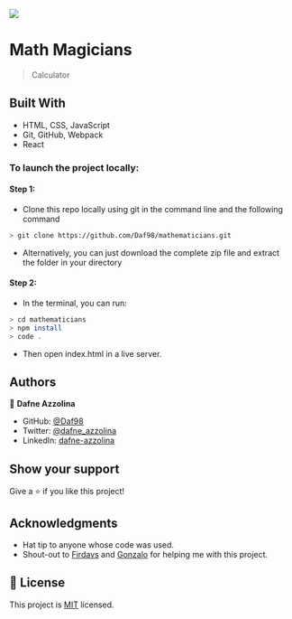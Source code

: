 ![](https://img.shields.io/badge/Microverse-blueviolet)

# Math Magicians

> Calculator

## Built With

- HTML, CSS, JavaScript
- Git, GitHub, Webpack
- React

### To launch the project locally:
#### Step 1:
- Clone this repo locally using git in the command line and the following command
 ```bash
 > git clone https://github.com/Daf98/mathematicians.git
 ```
- Alternatively, you can just download the complete zip file and extract the folder in your directory
#### Step 2:
- In the terminal, you can run:
```bash
> cd mathematicians
> npm install
> code .
```
- Then open index.html in a live server.

## Authors

👤 **Dafne Azzolina**

- GitHub: [@Daf98](https://github.com/Daf98)
- Twitter: [@dafne_azzolina](https://twitter.com/dafne_azzolina)
- LinkedIn: [dafne-azzolina](https://www.linkedin.com/in/dafne-azzolina/)

## Show your support

Give a ⭐️ if you like this project!

## Acknowledgments

- Hat tip to anyone whose code was used.
- Shout-out to [Firdavs](https://github.com/fed1k) and [Gonzalo](https://github.com/mgmediaweb) for helping me with this project.

## 📝 License

This project is [MIT](./MIT.md) licensed.
